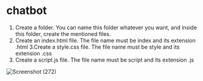 # chatbot

1. Create a folder. You can name this folder whatever you want, and inside this folder, create the mentioned files.
2. Create an index.html file. The file name must be index and its extension .html
3.Create a style.css file. The file name must be style and its extension .css
4. Create a script.js file. The file name must be script and its extension .js

![Screenshot (272)](https://github.com/supreetvajjarmatti/chatbot/assets/119556076/cb152bf0-ebde-454a-85aa-80e6a53b7ef1)


